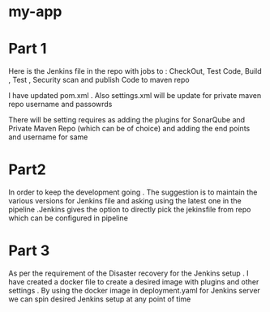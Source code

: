 # my-app

# Part 1

Here is the Jenkins file in the repo with jobs to : CheckOut, Test Code, Build , Test , Security scan and publish Code to maven repo

I have updated pom.xml . Also settings.xml will be update for private maven repo username and passowrds

There will be setting requires as adding the plugins for SonarQube and Private Maven Repo (which can be of choice) and adding the end points and username for same


# Part2

In order to keep the development going . The suggestion is to maintain the various versions for Jenkins file and asking using the latest one in the pipeline .Jenkins gives the option to directly pick the jekinsfile from repo which can be configured in pipeline 


# Part 3

As per the requirement of the Disaster recovery for the Jenkins setup . I have created a docker file to create a desired image with plugins and other settings . By using the docker image in deployment.yaml for Jenkins server we can spin desired Jenkins setup at any point of time
